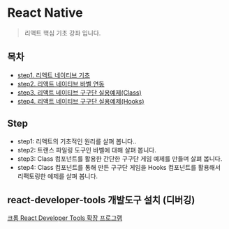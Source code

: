# React Native
> 리액트 핵심 기초 강좌 입니다.

## 목차
- [step1. 리액트 네이티브 기초](./step1/index.html)
- [step2. 리액트 네이티브 바벨 연동](./step2/index.html)
- [step3. 리액트 네이티브 구구단 실용예제(Class)](./step3/index.html)
- [step4. 리액트 네이티브 구구단 실용예제(Hooks)](./step4/index.html)

## Step
- step1: 리액트의 기초적인 원리를 살펴 봅니다..
- step2: 트랜스 파일링 도구인 바벨에 대해 살펴 봅니다.
- step3: Class 컴포넌트를 활용한 간단한 구구단 게임 예제를 만들며 살펴 봅니다.
- step4: Class 컴포넌트를 통해 만든 구구단 게임을 Hooks 컴포넌트를 활용해서 리팩토링한 예제를 살펴 봅니다.

## react-developer-tools 개발도구 설치 (디버깅)
[크롬 React Developer Tools 확장 프로그램](https://chrome.google.com/webstore/detail/react-developer-tools/fmkadmapgofadopljbjfkapdkoienihi?hl=ko)   